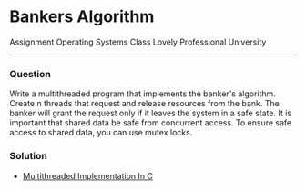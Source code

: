 # Bankers Algorithm

Assignment
Operating Systems Class
Lovely Professional University

---

### Question
Write a multithreaded program that implements the banker's algorithm.
Create n threads that request and release resources from the bank.
The banker will grant the request only if it leaves the system in a safe state.
It is important that shared data be safe from concurrent access.
To ensure safe access to shared data, you can use mutex locks.

### Solution

 - [Multithreaded Implementation In C](./bankers_algorithm.c)
